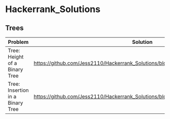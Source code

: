 # Hackerrank_Solutions
## Trees

| Problem | Solution |
| ------------- | ------------- |
| Tree: Height of a Binary Tree  | https://github.com/Jess2110/Hackerrank_Solutions/blob/master/Height_of_the_binary_tree  |
| Tree: Insertion in a Binary Tree  | https://github.com/Jess2110/Hackerrank_Solutions/blob/master/Insertion_in_binary_tree  |
